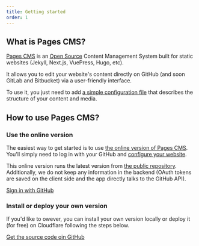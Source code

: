 ```yaml
---
title: Getting started
order: 1
---
```


## What is Pages CMS?

[Pages CMS](https://pagescms.org) is an [Open Source](https://github.com/pages-cms/pages-cms) Content Management System built for static websites (Jekyll, Next.js, VuePress, Hugo, etc).

It allows you to edit your website's content directly on GitHub (and soon GitLab and Bitbucket) via a user-friendly interface.

To use it, you just need to add [a simple configuration file](/docs/configuration) that describes the structure of your content and media.

## How to use Pages CMS?

### Use the online version

The easiest way to get started is to use [the online version of Pages CMS](https://app.pagescms.org). You'll simply need to log in with your GitHub and [configure your website](/docs/configuration).

This online version runs the latest version from [the public repository](https://github.com/pages-cms/pages-cms). Additionally, we do not keep any information in the backend (OAuth tokens are saved on the client side and the app directly talks to the GitHub API).

<p><a href="https://app.pagescms.org" class="btn-primary !no-underline	">Sign in with GitHub</a></p>

### Install or deploy your own version

If you'd like to owever, you can install your own version locally or deploy it (for free) on Cloudflare following the steps below.

<p><a href="https://github.com/pages-cms/pages-cms" class="btn-primary !no-underline	">Get the source code oin GitHub</a></p>